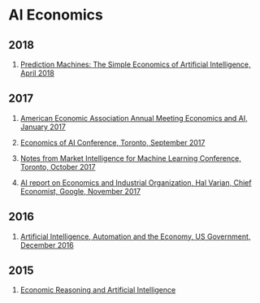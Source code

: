# AI Economics

## 2018

1) [Prediction Machines: The Simple Economics of Artificial Intelligence, April 2018](http://www.rotman.utoronto.ca/Connect/MediaCentre/NewsReleases/20180417)

## 2017
1) [American Economic Association Annual Meeting Economics and AI, January 2017](https://www.aeaweb.org/conference/2017/preliminary/1426)

2) [Economics of AI Conference, Toronto, September 2017](https://www.economicsofai.com/nber-conference-toronto-2017)

3) [Notes from Market Intelligence for Machine Learning Conference, Toronto, October 2017](Machine%2BLearning%2Band%2Bthe%2BMarket%2Bfor%2BIntelligence%2BIII%2BNotes%2Bby%2BKrist%2BPapadopoulos.pdf)

4) [AI report on Economics and Industrial Organization, Hal Varian, Chief Economist, Google, November 2017](https://github.com/kristpapadopoulos/AI_resources/blob/master/AI-Economics_and%20_Industrial%20_Organizationpdf.pdf)

## 2016

1) [Artificial Intelligence, Automation and the Economy, US Government, December 2016](AI%20report.pdf)

## 2015

1) [Economic Reasoning and Artificial Intelligence](http://science.sciencemag.org/content/349/6245/267)
